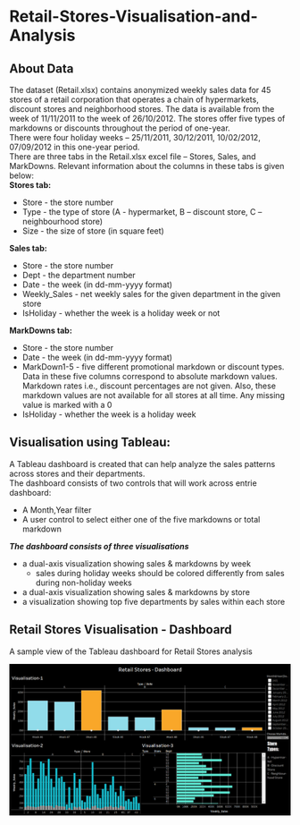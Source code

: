 # Retail-Stores-Visualisation-and-Analysis
## About Data
The dataset (Retail.xlsx) contains anonymized weekly sales data for 45 stores of a retail corporation that operates a chain of hypermarkets, discount stores and neighborhood stores. The data is available from the week of 11/11/2011 to the week of 26/10/2012. The stores offer five types of markdowns or discounts throughout the period of one-year. <br/>
There were four holiday weeks – 25/11/2011, 30/12/2011, 10/02/2012, 07/09/2012 in this one-year period. <br/>
There are three tabs in the Retail.xlsx excel file – Stores, Sales, and MarkDowns. Relevant information about the columns in these tabs is given below: <br/>
**Stores tab:** <br/>
- Store - the store number <br/>
- Type - the type of store (A - hypermarket, B – discount store, C – neighbourhood store) <br/>
- Size - the size of store (in square feet) <br/>

**Sales tab:** <br/> 
- Store - the store number <br/>
- Dept - the department number <br/>
- Date - the week (in dd-mm-yyyy format) <br/>
- Weekly_Sales - net weekly sales for the given department in the given store <br/>
- IsHoliday - whether the week is a holiday week or not <br/>

**MarkDowns tab:** <br/>
- Store - the store number <br/>
- Date - the week (in dd-mm-yyyy format) <br/>
- MarkDown1-5 - five different promotional markdown or discount types. Data in these five columns correspond to absolute markdown values. Markdown rates i.e., discount percentages are not given. Also, these markdown values are not available for all stores at all time. Any missing value is marked with a 0 <br/>
- IsHoliday - whether the week is a holiday week <br/>

## Visualisation using Tableau:
A Tableau dashboard is created that can help analyze the sales patterns across stores and their departments.<br/>
The dashboard consists of two controls that will work across entrie dashboard: <br/>
- A Month,Year filter
- A user control to select either one of the five markdowns or total markdown <br/>

***The dashboard consists of three visualisations*** <br/>
- a dual-axis visualization showing sales & markdowns by week
  - sales during holiday weeks should be colored differently from sales during non-holiday weeks
- a dual-axis visualization showing sales & markdowns by store 
- a visualization showing top five departments by sales within each store

## Retail Stores Visualisation - Dashboard
A sample view of the Tableau dashboard for Retail Stores analysis

![Image of Retail store Visualisation-Dashboard](https://github.com/yogeshwaran-shanmuganathan/Retail-Store-Visualisation-and-Analysis/blob/master/Retail%20Stores%20Visualisation-Dashboard.png)

